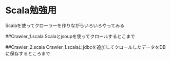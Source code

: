 # Scala勉強用
Scalaを使ってクローラーを作りながらいろいろやってみる

##Crawler_1.scala
Scalaとjsoupを使ってクロールするとこまで

##Crawler_2.scala
Crawler_1.scalaにjdbcを追加してクロールしたデータをDBに保存するところまで